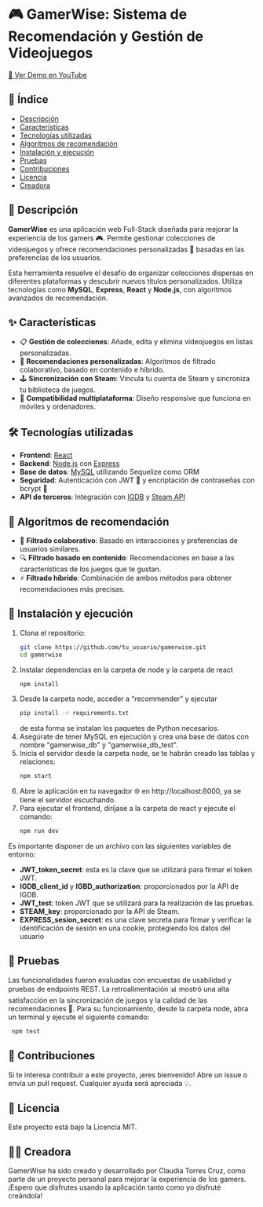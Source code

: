 # 🎮 GamerWise: Sistema de Recomendación y Gestión de Videojuegos

[🎥 Ver Demo en YouTube](https://www.youtube.com/watch?v=ak5ZJCCSCFQ&feature=youtu.be)

## 📑 Índice
- [Descripción](#📖-descripción)
- [Características](#✨-características)
- [Tecnologías utilizadas](#🛠️-tecnologías-utilizadas)
- [Algoritmos de recomendación](#🤖-algoritmos-de-recomendación)
- [Instalación y ejecución](#🚀-instalación-y-ejecución)
- [Pruebas](#🧪-pruebas)
- [Contribuciones](#🤝-contribuciones)
- [Licencia](#📜-licencia)
- [Creadora](#👩‍💻-creadora)

## 📖 Descripción
**GamerWise** es una aplicación web Full-Stack diseñada para mejorar la experiencia de los gamers 🎮. Permite gestionar colecciones de videojuegos y ofrece recomendaciones personalizadas 🧠 basadas en las preferencias de los usuarios. 

Esta herramienta resuelve el desafío de organizar colecciones dispersas en diferentes plataformas y descubrir nuevos títulos personalizados. Utiliza tecnologías como **MySQL**, **Express**, **React** y **Node.js**, con algoritmos avanzados de recomendación. 

## ✨ Características
- 📋 **Gestión de colecciones**: Añade, edita y elimina videojuegos en listas personalizadas.
- 🎯 **Recomendaciones personalizadas**: Algoritmos de filtrado colaborativo, basado en contenido e híbrido.
- 🕹️ **Sincronización con Steam**: Vincula tu cuenta de Steam y sincroniza tu biblioteca de juegos.
- 📱 **Compatibilidad multiplataforma**: Diseño responsive que funciona en móviles y ordenadores.

## 🛠️ Tecnologías utilizadas
- **Frontend**: [React](https://reactjs.org/)
- **Backend**: [Node.js](https://nodejs.org/en/) con [Express](https://expressjs.com/)
- **Base de datos**: [MySQL](https://www.mysql.com/) utilizando Sequelize como ORM
- **Seguridad**: Autenticación con JWT 🔐 y encriptación de contraseñas con bcrypt 🔑
- **API de terceros**: Integración con [IGDB](https://www.igdb.com/) y [Steam API](https://developer.valvesoftware.com/wiki/Steam_Web_API)

## 🤖 Algoritmos de recomendación
- 👥 **Filtrado colaborativo**: Basado en interacciones y preferencias de usuarios similares.
- 🔍 **Filtrado basado en contenido**: Recomendaciones en base a las características de los juegos que te gustan.
- ⚡ **Filtrado híbrido**: Combinación de ambos métodos para obtener recomendaciones más precisas.

## 🚀 Instalación y ejecución
1. Clona el repositorio:
   ```bash
   git clone https://github.com/tu_usuario/gamerwise.git
   cd gamerwise
   ```
2. Instalar dependencias en la carpeta de node y la carpeta de react
   ```bash
   npm install
   ```
3. Desde la carpeta node, acceder a “recommender” y ejecutar
   ```bash
   pip install -r requirements.txt
   ```
   de esta forma se instalan los paquetes de Python necesarios.
4. Asegúrate de tener MySQL en ejecución y crea una base de datos con nombre "gamerwise_db" y "gamerwise_db_test".
5. Inicia el servidor desde la carpeta node, se te habrán creado las tablas y relaciones:
   ```bash
   npm start
   ```
6. Abre la aplicación en tu navegador 🌐 en http://localhost:8000, ya se tiene el servidor escuchando.
7. Para ejecutar el frontend, diríjase a la carpeta de react y ejecute el comando:
   ```bash
   npm run dev
   ```
Es importante disponer de un archivo con las siguientes variables de entorno: 
- **JWT_token_secret**: esta es la clave que se utilizará para firmar el token JWT.
- **IGDB_client_id** y **IGBD_authorization**: proporcionados por la API de IGDB.
- **JWT_test**: token JWT que se utilizará para la realización de las pruebas.
- **STEAM_key**: proporcionado por la API de Steam.
- **EXPRESS_sesion_secret**: es una clave secreta para firmar y verificar la identificación 
de sesión en una cookie, protegiendo los datos del usuario

## 🧪 Pruebas
Las funcionalidades fueron evaluadas con encuestas de usabilidad y pruebas de endpoints REST. La retroalimentación 📊 mostró una alta satisfacción en la sincronización de juegos y la calidad de las recomendaciones 🎯.
Para su funcionamiento, desde la carpeta node, abra un terminal y ejecute el siguiente comando:
  ```bash
   npm test
  ```

## 🤝 Contribuciones
Si te interesa contribuir a este proyecto, ¡eres bienvenido! Abre un issue o envía un pull request. Cualquier ayuda será apreciada 💡.

## 📜 Licencia
Este proyecto está bajo la Licencia MIT.

## 👩‍💻 Creadora
GamerWise ha sido creado y desarrollado por Claudia Torres Cruz, como parte de un proyecto personal para mejorar la experiencia de los gamers. ¡Espero que disfrutes usando la aplicación tanto como yo disfruté creándola! 
